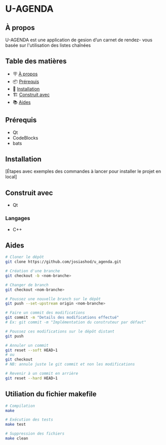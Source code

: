 # U-AGENDA

## À propos

U-AGENDA est une application de gesion d’un carnet de rendez-
vous basée sur l'utilisation des listes chaînées

## Table des matières

- 🪧 [À propos](#à-propos)
- 📦 [Prérequis](#prérequis)
- 🚀 [Installation](#installation)
- 🏗️ [Construit avec](#construit-avec)
- 📚 [Aides](#aides)

## Prérequis

- Qt
- CodeBlocks
- bats

## Installation

[Étapes avec exemples des commandes à lancer pour installer le projet en local]


## Construit avec
- Qt

### Langages
- C++

## Aides

```bash
# Cloner le dépôt
git clone https://github.com/josiashod/u_agenda.git

# Création d'une branche
git checkout -b <nom-branche>

# Changer de branch
git checkout <nom-branche>

# Poussez une nouvelle branch sur le dépôt
git push --set-upstream origin <nom-branche>

# Faire un commit des modifications
git commit -m "Details des modifications effectué"
# Ex: git commit -m "Implémentation du construteur par défaut"

# Poussez ces modifications sur le dépôt distant
git push

# Annuler un commit
git reset --soft HEAD~1
# ou
git checkout
# NB: annule juste le git commit et non les modifications

# Revenir à un commit en arrière
git reset --hard HEAD~1
```

## Utiliation du fichier makefile
```bash
# Compilation
make

# Exécution des tests
make test

# Suppression des fichiers
make clean
```
